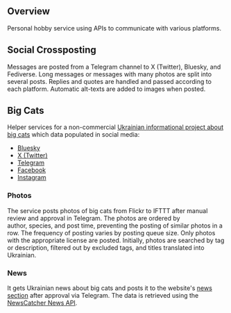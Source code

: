 ## Overview

Personal hobby service using APIs to communicate with various platforms.


## Social Crossposting

Messages are posted from a Telegram channel to X (Twitter), Bluesky, and Fediverse. Long messages or messages with many photos are split into several posts. Replies and quotes are handled and passed according to each platform. Automatic alt-texts are added to images when posted.

## Big Cats

Helper services for a non-commercial [Ukrainian informational project about big cats](https://bigcats.org.ua/) which data populated in social media:
- [Bluesky](https://bsky.app/profile/bigcats.org.ua)
- [X (Twitter)](https://x.com/bigcats_ua)
- [Telegram](https://t.me/bigcats_ua)
- [Facebook](https://www.facebook.com/bigcats.ua)
- [Instagram](https://www.instagram.com/bigcats_ua)

### Photos

The service posts photos of big cats from Flickr to IFTTT after manual review and approval in Telegram. The photos are ordered by author, species, and post time, preventing the posting of similar photos in a row. The frequency of posting varies by posting queue size. Only photos with the appropriate license are posted. Initially, photos are searched by tag or description, filtered out by excluded tags, and titles translated into Ukrainian.

### News
It gets Ukrainian news about big cats and posts it to the website's [news section](https://bigcats.org.ua/news) after approval via Telegram. The data is retrieved using the [NewsCatcher News API](https://newscatcherapi.com/).
